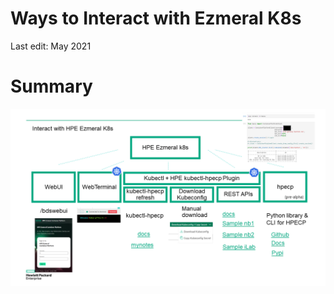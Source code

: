 # Ways to Interact with Ezmeral K8s
Last edit: May 2021

# Summary
[![png](https://github.com/helloezmeral/cdn/blob/main/HelloWorld%20with%20EPIC%20MLOps.png?raw=true)](https://helloezmeral.github.io/cdn/interact.pdf)


